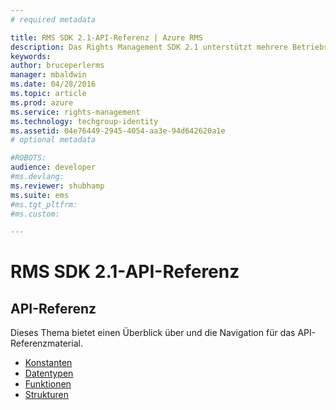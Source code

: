 ```yaml
---
# required metadata

title: RMS SDK 2.1-API-Referenz | Azure RMS
description: Das Rights Management SDK 2.1 unterstützt mehrere Betriebssysteme: Android, iOS, OS X, Linux, Windows Phone und Windows Store.
keywords:
author: bruceperlerms
manager: mbaldwin
ms.date: 04/28/2016
ms.topic: article
ms.prod: azure
ms.service: rights-management
ms.technology: techgroup-identity
ms.assetid: 04e76449-2945-4054-aa3e-94d642620a1e
# optional metadata

#ROBOTS:
audience: developer
#ms.devlang:
ms.reviewer: shubhamp
ms.suite: ems
#ms.tgt_pltfrm:
#ms.custom:

---
```


# RMS SDK 2.1-API-Referenz 

## API-Referenz

Dieses Thema bietet einen Überblick über und die Navigation für das API-Referenzmaterial.

- [Konstanten](/rights-management/sdk/2.1/api/win/constants)
- [Datentypen](/rights-management/sdk/2.1/api/win/data%20types)
- [Funktionen](/rights-management/sdk/2.1/api/win/functions)
- [Strukturen](/rights-management/sdk/2.1/api/win/structures)



<!--HONumber=May16_HO2-->



